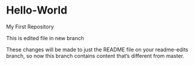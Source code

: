 # Hello-World
My First Repository

This is edited file in new branch

These changes will be made to just the README file on your readme-edits branch, so now this branch contains content that’s different from master.
